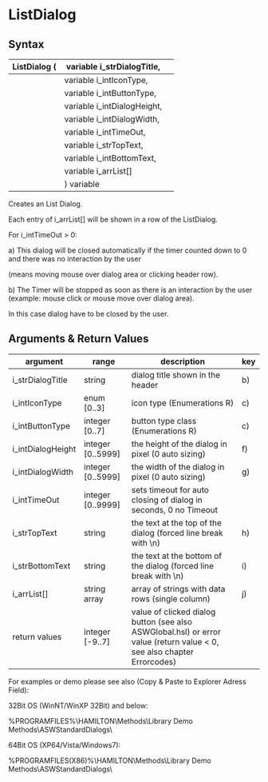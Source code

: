 # ListDialog

## Syntax

| ListDialog ( | variable i\_strDialogTitle,  |   |
| ------------ | ---------------------------- | - |
|              | variable i\_intIconType,     |   |
|              | variable i\_intButtonType,   |   |
|              | variable i\_intDialogHeight, |   |
|              | variable i\_intDialogWidth,  |   |
|              | variable i\_intTimeOut,      |   |
|              | variable i\_strTopText,      |   |
|              | variable i\_intBottomText,   |   |
|              | variable i\_arrList\[]       |   |
|              | ) variable                   |   |

Creates an List Dialog.

Each entry of i\_arrList\[] will be shown in a row of the ListDialog.

For i\_intTimeOut > 0:

a)    This dialog will be closed automatically if the timer counted down to 0 and there was no interaction by the user

(means moving mouse over dialog area or clicking header row).

b)    The Timer will be stopped as soon as there is an interaction by the user (example: mouse click or mouse move over dialog area).

In this case dialog have to be closed by the user.

## Arguments & Return Values

| argument           | range              | description                                                                                                            | key |
| ------------------ | ------------------ | ---------------------------------------------------------------------------------------------------------------------- | --- |
| i\_strDialogTitle  | string             | dialog title shown in the header                                                                                       | b)  |
| i\_intIconType     | enum \[0..3]       | icon type (Enumerations R)                                                                                             | c)  |
| i\_intButtonType   | integer \[0..7]    | button type class (Enumerations R)                                                                                     | c)  |
| i\_intDialogHeight | integer \[0..5999] | the height of the dialog in pixel (0 auto sizing)                                                                      | f)  |
| i\_intDialogWidth  | integer \[0..5999] | the width of the dialog in pixel (0 auto sizing)                                                                       | g)  |
| i\_intTimeOut      | integer \[0..9999] | sets timeout for auto closing of dialog in seconds, 0 no Timeout                                                       |     |
| i\_strTopText      | string             | the text at the top of the dialog (forced line break with \n)                                                          | h)  |
| i\_strBottomText   | string             | the text at the bottom of the dialog (forced line break with \n)                                                       | i)  |
| i\_arrList\[]      | string array       | array of strings with data rows (single column)                                                                        | j)  |
| return values      | integer \[-9..7]   | value of clicked dialog button (see also ASWGlobal.hsl) or error value (return value < 0, see also chapter Errorcodes) |     |

For examples or demo please see also (Copy & Paste to Explorer Adress Field):

32Bit OS (WinNT/WinXP 32Bit) and below:

%PROGRAMFILES%\HAMILTON\Methods\Library Demo Methods\ASWStandardDialogs\\

64Bit OS (XP64/Vista/Windows7):

%PROGRAMFILES(X86)%\HAMILTON\Methods\Library Demo Methods\ASWStandardDialogs\\
